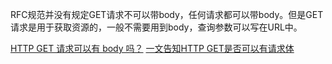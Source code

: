 RFC规范并没有规定GET请求不可以带body，任何请求都可以带body。但是GET请求是用于获取资源的，一般不需要用到body，查询参数可以写在URL中。



[HTTP GET 请求可以有 body 吗？](https://zhuanlan.zhihu.com/p/456921996)
[一文告知HTTP GET是否可以有请求体](https://blog.csdn.net/weixin_45565886/article/details/133690622)